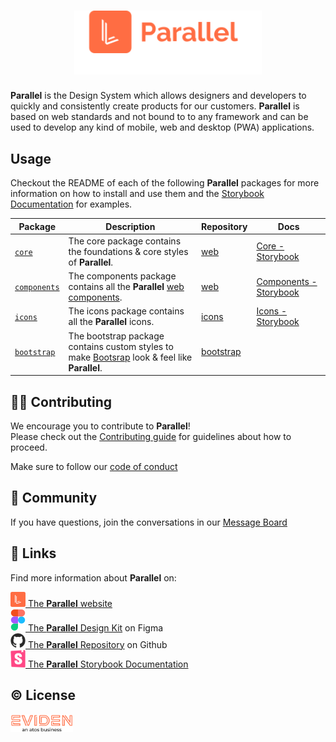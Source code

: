 <h1 align='center'>
<img alt="Parallel" src="profile/assets/parallel-logo.min.svg?raw=true" width="300px">
</h1>

**Parallel** is the Design System which allows designers and developers to quickly and consistently create products for our customers. **Parallel** is based on web standards and not bound to to any framework and can be used to develop any kind of mobile, web and desktop (PWA) applications.

## Usage

Checkout the README of each of the following **Parallel** packages for more information on how to install and use them and the [Storybook Documentation](https://parallel.eviden.com/docs) for examples.

| Package                                                                    | Description                                                                                                                             | Repository                                                | Docs                                                                                              |
| -------------------------------------------------------------------------- | --------------------------------------------------------------------------------------------------------------------------------------- | --------------------------------------------------------- | ------------------------------------------------------------------------------------------------- |
| [`core`](https://github.com/eviden-parallel/web/pkgs/npm/core)             | The core package contains the foundations & core styles of **Parallel**.                                                                | [web](https://github.com/eviden-parallel/web)             | [Core - Storybook](https://parallel.eviden.com/docs?path=/story/core-changelog--page)             |
| [`components`](https://github.com/eviden-parallel/web/pkgs/npm/components) | The components package contains all the **Parallel** [web components](https://developer.mozilla.org/en-US/docs/Web/API/Web_Components). | [web](https://github.com/eviden-parallel/web)             | [Components - Storybook](https://parallel.eviden.com/docs?path=/story/components-changelog--page) |
| [`icons`](https://github.com/eviden-parallel/icons/pkgs/npm/icons)         | The icons package contains all the **Parallel** icons.                                                                                  | [icons](https://github.com/eviden-parallel/icons)         | [Icons - Storybook](https://parallel.eviden.com/docs?path=/story/icons-changelog--page)           |
| [`bootstrap`](https://github.com/eviden-parallel/icons/pkgs/npm/bootstrap) | The bootstrap package contains custom styles to make [Bootsrap](https://getbootstrap.com/) look & feel like **Parallel**.               | [bootstrap](https://github.com/eviden-parallel/bootstrap) |                                                                                                   |

## 🧑‍💻 Contributing

We encourage you to contribute to **Parallel**!  
Please check out the [Contributing guide](https://github.com/eviden-parallel/.github/blob/main/CONTRIBUTING.md) for guidelines about how to proceed.

Make sure to follow our [code of conduct](https://github.com/eviden-parallel/.github/blob/main/CODE_OF_CONDUCT.md)

## 🤝 Community

If you have questions, join the conversations in our [Message Board](https://github.com/orgs/eviden-parallel/discussions)

## 🔗 Links

Find more information about **Parallel** on:

[<img alt="" src="profile/assets/parallel-icon.min.svg?raw=true" width="24px"> The **Parallel** website](https://parallel.eviden.com)  
[<img alt="" src="profile/assets/figma.svg?raw=true" width="24px"> The **Parallel** Design Kit](https://parallel.eviden.com/design) on Figma  
[<img alt="" src="profile/assets/github.svg?raw=true" width="24px"> The **Parallel** Repository](https://parallel.eviden.com/dev) on Github  
[<img alt="" src="profile/assets/storybook.svg?raw=true" width="24px"> The **Parallel** Storybook Documentation](https://parallel.eviden.com/docs)

## ©️ License

<img alt="Parallel" src="profile/assets/eviden-logo.svg?raw=true" width="100px">
